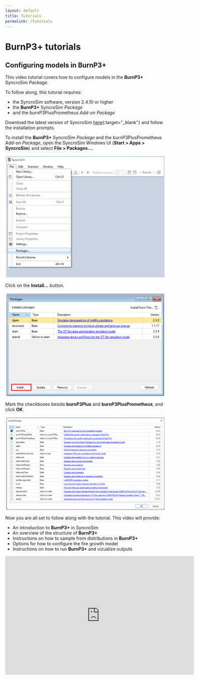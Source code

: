 ```yaml
---
layout: default
title: Tutorials
permalink: /tutorials
---
```


# **BurnP3+** tutorials

## Configuring models in **BurnP3+**

This video tutorial covers how to configure models in the **BurnP3+** SyncroSim *Package*. 

To follow along, this tutorial requires:
* the SyncroSim software, version 2.4.10 or higher
* the **BurnP3+** SyncroSim *Package*
* and the burnP3PlusPrometheus *Add-on Package*

Download the latest version of SyncroSim [here](https://syncrosim.com/download/){:target="_blank"} and follow the installation prompts.

To install the **BurnP3+** SyncroSim *Package* and the burnP3PlusPrometheus *Add-on Package*, open the SyncroSim Windows UI (**Start > Apps > SyncroSim**) and select **File > Packages...**.

<img align="middle" style="padding: 3px" width="600" src="assets/images/BurnP3Plus-screenshot-0.png">

Click on the **Install...** button.

<img align="middle" style="padding: 3px" width="600" src="assets/images/BurnP3Plus-screenshot-1.png">

Mark the checkboxes beside **burnP3Plus** and **burnP3PlusPrometheus**, and click **OK**.

<img align="middle" style="padding: 3px" width="600" src="assets/images/BurnP3Plus-screenshot-2-2.png">

Now you are all set to follow along with the tutorial. This video will provide:

* An introduction to **BurnP3+** in SyncroSim
* An overview of the structure of **BurnP3+**
* Instructions on how to sample from distributions in **BurnP3+** 
* Options for how to configure the fire growth model
* Instructions on how to run **BurnP3+** and vizualize outputs

<iframe width="600" height="378" src="https://www.youtube.com/embed/iDaHoUEM3Rw" title="YouTube video player" frameborder="0" allow="accelerometer; autoplay; clipboard-write; encrypted-media; gyroscope; picture-in-picture" allowfullscreen></iframe>
